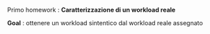 Primo homework : **Caratterizzazione di un workload reale**

**Goal** : ottenere un workload sintentico dal workload reale assegnato
